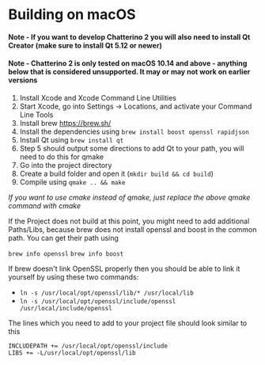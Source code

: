 # Building on macOS

#### Note - If you want to develop Chatterino 2 you will also need to install Qt Creator (make sure to install **Qt 5.12 or newer**)

#### Note - Chatterino 2 is only tested on macOS 10.14 and above - anything below that is considered unsupported. It may or may not work on earlier versions

1. Install Xcode and Xcode Command Line Utilities
2. Start Xcode, go into Settings -> Locations, and activate your Command Line Tools
3. Install brew https://brew.sh/
4. Install the dependencies using `brew install boost openssl rapidjson`
5. Install Qt using `brew install qt`
6. Step 5 should output some directions to add Qt to your path, you will need to do this for qmake
7. Go into the project directory
8. Create a build folder and open it (`mkdir build && cd build`)
9. Compile using `qmake .. && make`

_If you want to use cmake instead of qmake, just replace the above qmake command with cmake_

If the Project does not build at this point, you might need to add additional Paths/Libs, because brew does not install openssl and boost in the common path. You can get their path using

`brew info openssl`
`brew info boost`

If brew doesn't link OpenSSL properly then you should be able to link it yourself by using these two commands:

- `ln -s /usr/local/opt/openssl/lib/* /usr/local/lib`
- `ln -s /usr/local/opt/openssl/include/openssl /usr/local/include/openssl`

The lines which you need to add to your project file should look similar to this

```
INCLUDEPATH += /usr/local/opt/openssl/include
LIBS += -L/usr/local/opt/openssl/lib
```
